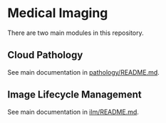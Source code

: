 # Medical Imaging

There are two main modules in this repository.

## Cloud Pathology

See main documentation in [pathology/README.md](https://github.com/GoogleCloudPlatform/cloud-pathology/blob/main/pathology/README.md).

## Image Lifecycle Management

See main documentation in [ilm/README.md](https://github.com/GoogleCloudPlatform/cloud-pathology/blob/main/ilm/README.md).
